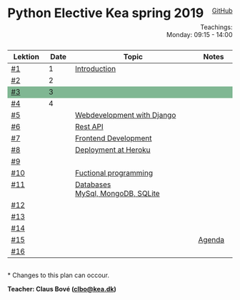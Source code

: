 <head>
  <style> 
    
    h1:first-of-type {display: none;}
    #github {text-align: right; margin:-50px 0 50px 0}
    #teachings {text-align: right; margin: -30px 0 10px 0}
    #tbl {display: inline-table}
    td {vertical-align: top;}
  </style>
</head>

# Python Elective Kea spring 2019

<div id="github"><a href="https://github.com/python-elective/">GitHub</a></div>

<div id="teachings">
  Teachings: <br> Monday: 09:15 - 14:00<br>
</div>

<table id="tbl">
  <thead>
  <tr>
      <th>Lektion</th>
      <th>Date</th>
      <th>Topic</th>
    <th>Notes</th>
  </tr>
  </thead>
  <tbody>
  <tr>
    <td><a href="https://github.com/python-elective-development?utf8=%E2%9C%93&q=day1">#1</a></td>
      <td>1</td>
      <td>    
        <a href="">Introduction</a></td>
      <td></td>
  </tr>
  
  <tr>
      <td><a href="">#2</a></td>
      <td>2</td>
      <td>
        <a href=""></a></td>
      <td></td>
  </tr>
  
  <tr style="background-color: #80b793">
      <td><a href="https://github.com/python-elective-development?utf8=%E2%9C%93&q=day3">#3</a></td>
      <td>3</td>
      <td>
        <a href=""></a>
      </td>
      <td></td>
  </tr>
  
  <tr>
      <td><a href="https://github.com/python-elective-development?utf8=%E2%9C%93&q=day4">#4</a></td>
      <td>4</td>
      <td>
         <a href=""></a>
      </td>
      <td></td>
  </tr>
  
  <tr>
      <td><a href="https://github.com/python-elective-development?utf8=%E2%9C%93&q=day5">#5</a></td>
      <td></td>
      <td>
        <a href="">Webdevelopment with Django</a>
      </td>
      <td></td>
  </tr>  
  
  <tr>
      <td><a href="https://github.com/python-elective-development?utf8=%E2%9C%93&q=day6">#6</a></td>
      <td></td> 
      <td>
        <a href="">Rest API</a>
      </td>
      <td></td>
  </tr>

  <tr> 
      <td><a href="https://github.com/python-elective-development?utf8=%E2%9C%93&q=day7">#7</a></td>
      <td></td>
      <td>
        <a href="">Frontend Development</a>
      </td>
      <td></td>
  </tr>
  
  <tr>      
      <td><a href="https://github.com/python-elective-development?utf8=%E2%9C%93&q=day8">#8</a></td>
      <td></td>
      <td>
        <a href="">Deployment at Heroku</a>
      </td>
      <td></td>
  </tr>

  <tr>
      <td><a href="https://github.com/python-elective-development?utf8=%E2%9C%93&q=day9">#9</a></td>
      <td></td>
      <td>
        <a href=""></a>
      </td>
      <td></td>
  </tr>
  
  <tr>
      <td><a href="https://github.com/python-elective-development?utf8=%E2%9C%93&q=day10">#10</a></td>
      <td></td>
      <td>
        <a href="">Fuctional programming</a>
      </td>
      <td></td>
  </tr>
  
  <tr>
      <td><a href="">#11</a></td>
      <td></td>
      <td>
        <a href="">Databases<br>
        MySql, MongoDB, SQLite</a>
      </td>
      <td></td>
  </tr>
  <tr>
      <td><a href="">#12</a></td>
      <td></td>
      <td>
        <a href=""></a>
      </td>
      <td></td>
  </tr>
  
  <tr>
      <td><a href="">#13</a></td>
      <td></td>
      <td>
        <a href=""></a>
      </td>
      <td></td>
  </tr>
  
  <tr>
      <td><a href="">#14</a></td>
      <td></td>
      <td>
        <a href=""></a>
      </td>
      <td></td>
  </tr>

  <tr>
      <td><a href="">#15</a></td>
      <td></td>
      <td>
        <a href=""></a>
      </td>
      <td><a href="">Agenda</a></td>
  </tr>
  
  <tr>
      <td><a href="">#16</a></td>
      <td></td>
      <td><a href=""></a></td>
      <td></td>
  </tr>

  </tbody>
</table>
            
\* Changes to this plan can occour. <br>

__Teacher: Claus Bové (clbo@kea.dk)__
